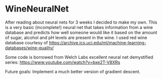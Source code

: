 # WineNeuralNet
After reading about neural nets for 3 weeks I decided to make my own.  This is a very basic (incomplete!) neural net that takes information 
from a wine database and predicts how well someone would like it based on the amount of sugar, alcohol and pH levels are present in the wine. 
I used red wine database courtesy of https://archive.ics.uci.edu/ml/machine-learning-databases/wine-quality/

Some code is borrowed from Welch Labs excellent neural net demystified series:
https://www.youtube.com/watch?v=bxe2T-V8XRs

Future goals:
Implement a much better version of gradient descent.  
